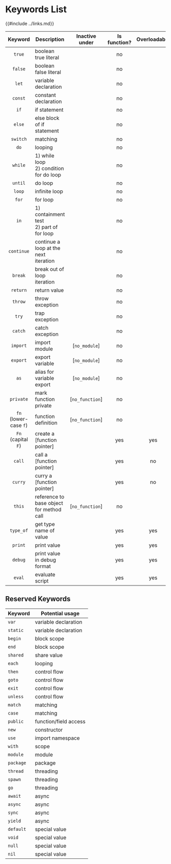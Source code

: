 Keywords List
=============

{{#include ../links.md}}

|        Keyword        | Description                                 | Inactive under  | Is function? | Overloadable |
| :-------------------: | ------------------------------------------- | :-------------: | :----------: | :----------: |
|        `true`         | boolean true literal                        |                 |      no      |              |
|        `false`        | boolean false literal                       |                 |      no      |              |
|         `let`         | variable declaration                        |                 |      no      |              |
|        `const`        | constant declaration                        |                 |      no      |              |
|         `if`          | if statement                                |                 |      no      |              |
|        `else`         | else block of if statement                  |                 |      no      |              |
|       `switch`        | matching                                    |                 |      no      |              |
|         `do`          | looping                                     |                 |      no      |              |
|        `while`        | 1) while loop<br/>2) condition for do loop  |                 |      no      |              |
|        `until`        | do loop                                     |                 |      no      |              |
|        `loop`         | infinite loop                               |                 |      no      |              |
|         `for`         | for loop                                    |                 |      no      |              |
|         `in`          | 1) containment test<br/>2) part of for loop |                 |      no      |              |
|      `continue`       | continue a loop at the next iteration       |                 |      no      |              |
|        `break`        | break out of loop iteration                 |                 |      no      |              |
|       `return`        | return value                                |                 |      no      |              |
|        `throw`        | throw exception                             |                 |      no      |              |
|         `try`         | trap exception                              |                 |      no      |              |
|        `catch`        | catch exception                             |                 |      no      |              |
|       `import`        | import module                               |  [`no_module`]  |      no      |              |
|       `export`        | export variable                             |  [`no_module`]  |      no      |              |
|         `as`          | alias for variable export                   |  [`no_module`]  |      no      |              |
|       `private`       | mark function private                       | [`no_function`] |      no      |              |
| `fn` (lower-case `f`) | function definition                         | [`no_function`] |      no      |              |
|  `Fn` (capital `F`)   | create a [function pointer]                 |                 |     yes      |     yes      |
|        `call`         | call a [function pointer]                   |                 |     yes      |      no      |
|        `curry`        | curry a [function pointer]                  |                 |     yes      |      no      |
|        `this`         | reference to base object for method call    | [`no_function`] |      no      |              |
|       `type_of`       | get type name of value                      |                 |     yes      |     yes      |
|        `print`        | print value                                 |                 |     yes      |     yes      |
|        `debug`        | print value in debug format                 |                 |     yes      |     yes      |
|        `eval`         | evaluate script                             |                 |     yes      |     yes      |


Reserved Keywords
-----------------

| Keyword   | Potential usage       |
| --------- | --------------------- |
| `var`     | variable declaration  |
| `static`  | variable declaration  |
| `begin`   | block scope           |
| `end`     | block scope           |
| `shared`  | share value           |
| `each`    | looping               |
| `then`    | control flow          |
| `goto`    | control flow          |
| `exit`    | control flow          |
| `unless`  | control flow          |
| `match`   | matching              |
| `case`    | matching              |
| `public`  | function/field access |
| `new`     | constructor           |
| `use`     | import namespace      |
| `with`    | scope                 |
| `module`  | module                |
| `package` | package               |
| `thread`  | threading             |
| `spawn`   | threading             |
| `go`      | threading             |
| `await`   | async                 |
| `async`   | async                 |
| `sync`    | async                 |
| `yield`   | async                 |
| `default` | special value         |
| `void`    | special value         |
| `null`    | special value         |
| `nil`     | special value         |
